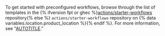 To get started with preconfigured workflows, browse through the list of templates in the {% ifversion fpt or ghec %}[actions/starter-workflows](https://github.com/actions/starter-workflows) repository{% else %} `actions/starter-workflows` repository on {% data variables.location.product_location %}{% endif %}. For more information, see "[AUTOTITLE](/actions/writing-workflows/using-starter-workflows)."
